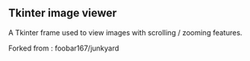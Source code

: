 ## Tkinter image viewer

A Tkinter frame used to view images with scrolling / zooming features.

Forked from : foobar167/junkyard

